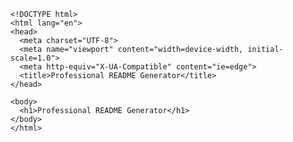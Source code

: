 
    <!DOCTYPE html> 
    <html lang="en"> 
    <head>
      <meta charset="UTF-8">
      <meta name="viewport" content="width=device-width, initial-scale=1.0">
      <meta http-equiv="X-UA-Compatible" content="ie=edge">
      <title>Professional README Generator</title>
    </head>
  
    <body>
      <h1>Professional README Generator</h1>
    </body>
    </html>
    